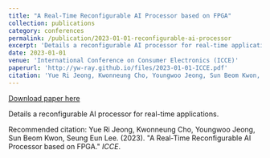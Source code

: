 ```yaml
---
title: "A Real‑Time Reconfigurable AI Processor based on FPGA"
collection: publications
category: conferences
permalink: /publication/2023-01-01-reconfigurable-ai-processor
excerpt: 'Details a reconfigurable AI processor for real-time applications.'
date: 2023-01-01
venue: 'International Conference on Consumer Electronics (ICCE)'
paperurl: 'http://yw-ray.github.io/files/2023-01-01-ICCE.pdf'
citation: 'Yue Ri Jeong, Kwonneung Cho, Youngwoo Jeong, Sun Beom Kwon, Seung Eun Lee. (2023). &quot;A Real‑Time Reconfigurable AI Processor based on FPGA.&quot; <i>ICCE</i>.'
---
```


<a href='http://yw-ray.github.io/files/2023-01-01-ICCE.pdf'>Download paper here</a>

Details a reconfigurable AI processor for real-time applications.

Recommended citation: Yue Ri Jeong, Kwonneung Cho, Youngwoo Jeong, Sun Beom Kwon, Seung Eun Lee. (2023). "A Real‑Time Reconfigurable AI Processor based on FPGA." <i>ICCE</i>.